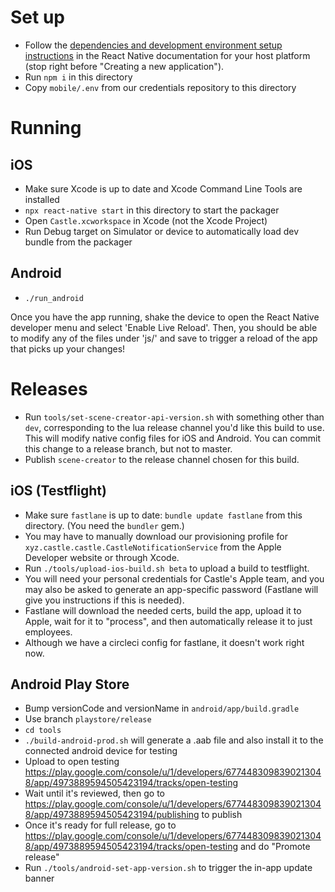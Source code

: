 # Set up

- Follow the [dependencies and development environment setup instructions](https://reactnative.dev/docs/environment-setup) in the React Native documentation for your host platform (stop right before "Creating a new application").
- Run `npm i` in this directory
- Copy `mobile/.env` from our credentials repository to this directory

# Running

## iOS

- Make sure Xcode is up to date and Xcode Command Line Tools are installed
- `npx react-native start` in this directory to start the packager
- Open `Castle.xcworkspace` in Xcode (not the Xcode Project)
- Run Debug target on Simulator or device to automatically load dev bundle from the packager

## Android

- `./run_android`

Once you have the app running, shake the device to open the React Native developer menu and select 'Enable Live Reload'. Then, you should be able to modify any of the files under 'js/' and save to trigger a reload of the app that picks up your changes!

# Releases

- Run `tools/set-scene-creator-api-version.sh` with something other than `dev`, corresponding to the lua release channel you'd like this build to use. This will modify native config files for iOS and Android. You can commit this change to a release branch, but not to master.
- Publish `scene-creator` to the release channel chosen for this build.

## iOS (Testflight)

- Make sure `fastlane` is up to date: `bundle update fastlane` from this directory. (You need the `bundler` gem.)
- You may have to manually download our provisioning profile for `xyz.castle.castle.CastleNotificationService` from the Apple Developer website or through Xcode.
- Run `./tools/upload-ios-build.sh beta` to upload a build to testflight.
- You will need your personal credentials for Castle's Apple team, and you may also be asked to generate an app-specific password (Fastlane will give you instructions if this is needed).
- Fastlane will download the needed certs, build the app, upload it to Apple, wait for it to "process", and then automatically release it to just employees.
- Although we have a circleci config for fastlane, it doesn't work right now.

## Android Play Store

- Bump versionCode and versionName in `android/app/build.gradle`
- Use branch `playstore/release`
- `cd tools`
- `./build-android-prod.sh` will generate a .aab file and also install it to the connected android device for testing
- Upload to open testing https://play.google.com/console/u/1/developers/6774483098390213048/app/4973889594505423194/tracks/open-testing
- Wait until it's reviewed, then go to https://play.google.com/console/u/1/developers/6774483098390213048/app/4973889594505423194/publishing to publish
- Once it's ready for full release, go to https://play.google.com/console/u/1/developers/6774483098390213048/app/4973889594505423194/tracks/open-testing and do "Promote release"
- Run `./tools/android-set-app-version.sh` to trigger the in-app update banner
